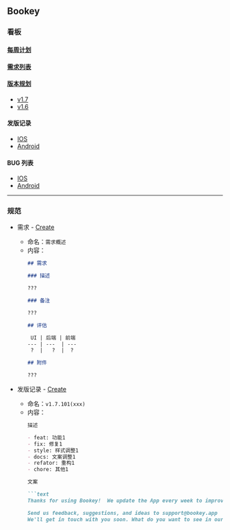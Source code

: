 ## Bookey

### 看板

#### [每周计划](https://github.com/bookey-dev/bookey.requirement/projects/6)
#### [需求列表](https://github.com/bookey-dev/bookey.requirement/projects/5)
#### [版本规划](https://github.com/bookey-dev/bookey.requirement/projects)
  - [v1.7](https://github.com/bookey-dev/bookey.requirement/projects/12)
  - [v1.6](https://github.com/bookey-dev/bookey.requirement/projects/11)
#### 发版记录
  - [IOS](https://github.com/bookey-dev/bookey.requirement/issues?q=is%3Aissue+label%3AReleases%EF%BC%9AIOS)
  - [Android](https://github.com/bookey-dev/bookey.requirement/issues?q=is%3Aissue+label%3AReleases%EF%BC%9AAndroid+)
#### BUG 列表
  - [IOS](https://github.com/bookey-dev/bookey.requirement/issues?q=is%3Aopen+is%3Aissue+label%3A%22Bug%3A+IOS%22)
  - [Android](https://github.com/bookey-dev/bookey.requirement/issues?q=is%3Aopen+is%3Aissue+label%3A%22Bug%3A+IOS%22)

---

### 规范 

- 需求 - [Create](https://github.com/bookey-dev/bookey.requirement/issues/new/choose)
  - 命名：`需求概述`
  - 内容：
      ```md
      ## 需求

      ### 描述

      ???

      ### 备注

      ???

      ## 评估

       UI | 后端 | 前端
      --- | ---  | ---
       ?  |   ?  |  ?

      ## 附件

      ???

      ```

- 发版记录 - [Create](https://github.com/bookey-dev/bookey.requirement/issues/new/choose)
   - 命名：`v1.7.101(xxx)`
   - 内容：
      ```md
      描述

      - feat: 功能1
      - fix: 修复1
      - style: 样式调整1
      - docs: 文案调整1
      - refator: 重构1
      - chore: 其他1

      文案

      ```text
      Thanks for using Bookey!  We update the App every week to improve your experience.  

      Send us feedback, suggestions, and ideas to support@bookey.app
      We'll get in touch with you soon. What do you want to see in our app? Tell us!
      ```
      ```
